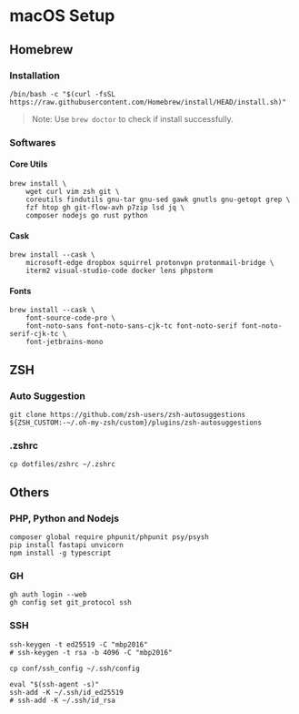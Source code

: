 # macOS Setup

## Homebrew

### Installation

```
/bin/bash -c "$(curl -fsSL https://raw.githubusercontent.com/Homebrew/install/HEAD/install.sh)"
```

> Note: Use `brew doctor` to check if install successfully.

### Softwares

#### Core Utils

```
brew install \
	wget curl vim zsh git \
	coreutils findutils gnu-tar gnu-sed gawk gnutls gnu-getopt grep \
	fzf htop gh git-flow-avh p7zip lsd jq \
	composer nodejs go rust python
```

#### Cask

```
brew install --cask \
	microsoft-edge dropbox squirrel protonvpn protonmail-bridge \
	iterm2 visual-studio-code docker lens phpstorm
```

#### Fonts

```
brew install --cask \
	font-source-code-pro \
	font-noto-sans font-noto-sans-cjk-tc font-noto-serif font-noto-serif-cjk-tc \
	font-jetbrains-mono
```

## ZSH

### Auto Suggestion

```
git clone https://github.com/zsh-users/zsh-autosuggestions ${ZSH_CUSTOM:-~/.oh-my-zsh/custom}/plugins/zsh-autosuggestions
```

### .zshrc

```
cp dotfiles/zshrc ~/.zshrc
```

## Others

### PHP, Python and Nodejs

```
composer global require phpunit/phpunit psy/psysh
pip install fastapi unvicorn
npm install -g typescript
```

### GH

```
gh auth login --web
gh config set git_protocol ssh
```

### SSH

```
ssh-keygen -t ed25519 -C "mbp2016"
# ssh-keygen -t rsa -b 4096 -C "mbp2016"

cp conf/ssh_config ~/.ssh/config

eval "$(ssh-agent -s)"
ssh-add -K ~/.ssh/id_ed25519
# ssh-add -K ~/.ssh/id_rsa
```
